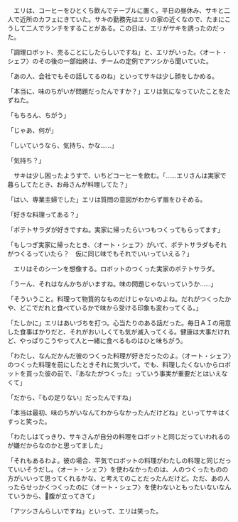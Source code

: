 　エリは、コーヒーをひとくち飲んでテーブルに置く。平日の昼休み、サキと二人で近所のカフェにきていた。サキの勤務先はエリの家の近くなので、たまにこうして二人でランチをすることがある。この日は、エリがサキを誘ったのだった。

「調理ロボット、売ることにしたらしいですね」と、エリがいった。〈オート・シェフ〉のその後の一部始終は、チームの定例でアツシから聞いていた。

「あの人、会社でもその話してるのね」といってサキは少し顔をしかめる。

「本当に、味のちがいが問題だったんですか？」エリは気になっていたことをたずねた。

「もちろん、ちがう」

「じゃあ、何が」

「しいていうなら、気持ち、かな……」

「気持ち？」

　サキは少し困ったようすで、いちどコーヒーを飲む。「……エリさんは実家で暮らしてたとき、お母さんが料理してた？」

「はい、専業主婦でした」エリは質問の意図がわからず眉をひそめる。

「好きな料理ってある？」

「ポテトサラダが好きですね。実家に帰ったらいつもつくってもらってます」

「もしつぎ実家に帰ったとき、〈オート・シェフ〉がいて、ポテトサラダもそれがつくるっていたら？　仮に同じ味でもそれでいいっていえる？」

　エリはそのシーンを想像する。ロボットのつくった実家のポテトサラダ。

「うーん、それはなんかちがいますね。味の問題じゃないっていうか……」

「そういうこと。料理って物質的なものだけじゃないのよね。だれがつくったかや、どこでだれと食べているかで味から受ける印象も変わってくる。」

「たしかに」エリはあいづちを打つ。心当たりのある話だった。毎日ＡＩの用意した食事ばかりだと、それがおいしくても気が滅入ってくる。健康は大事だけれど、やっぱりこうやって人と一緒に食べるものはひと味ちがう。

「わたし、なんだかんだ彼のつくった料理が好きだったのよ。〈オート・シェフ〉のつくった料理を前にしたときそれに気づいて。でも、料理したくないからロボットを買った彼の前で、『あなたがつくった』っていう事実が重要だとはいえなくて」

「だから、『もの足りない』だったんですね」

「本当は最初、味のちがいなんてわからなかったんだけどね」といってサキはくすっと笑った。

「わたしはてっきり、サキさんが自分の料理をロボットと同じだっていわれるのが嫌だからなのかと思ってました」

「それもあるわよ。彼の場合、平気でロボットの料理がわたしの料理と同じだっていいそうだし。〈オート・シェフ〉を使わなかったのは、人のつくったものの方がいいって思ってくれるかな、と考えてのことだったんだけど。ただ、あの人ったらせっかくつくったのに〈オート・シェフ〉を使わないともったいないなんていうから、腹が立ってきて」

「アツシさんらしいですね」といって、エリは笑った。

